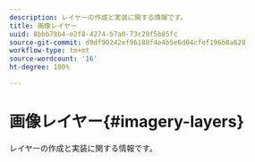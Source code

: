 ```yaml
---
description: レイヤーの作成と実装に関する情報です。
title: 画像レイヤー
uuid: 8bbb78b4-e2f8-4274-b7a0-73c29f5b85fc
source-git-commit: d9df90242ef96188f4e4b5e6d04cfef196b0a628
workflow-type: tm+mt
source-wordcount: '16'
ht-degree: 100%

---
```



# 画像レイヤー{#imagery-layers}

レイヤーの作成と実装に関する情報です。

